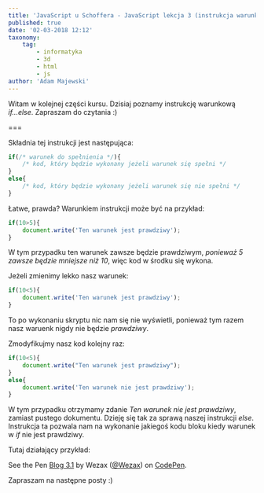 ```yaml
---
title: 'JavaScript u Schoffera - JavaScript lekcja 3 (instrukcja warunkowa if...else) '
published: true
date: '02-03-2018 12:12'
taxonomy:
    tag:
        - informatyka
        - 3d
        - html
        - js
author: 'Adam Majewski'
---
```


Witam w kolejnej części kursu. Dzisiaj poznamy instrukcję warunkową _if...else_.
Zapraszam do czytania :)

===

Składnia tej instrukcji jest następująca:
```js
if(/* warunek do spełnienia */){
	/* kod, który będzie wykonany jeżeli warunek się spełni */
}
else{
	/* kod, który będzie wykonany jeżeli warunek się nie spełni */
}
```

Łatwe, prawda? Warunkiem instrukcji może być na przykład: 
```js
if(10>5){
	document.write('Ten warunek jest prawdziwy');
}
```
W tym przypadku ten warunek zawsze będzie prawdziwym, _ponieważ 5 zawsze będzie mniejsze niż 10_, więc kod w środku się wykona.

Jeżeli zmienimy lekko nasz warunek: 
```js
if(10<5){
	document.write('Ten warunek jest prawdziwy');
}
```

To po wykonaniu skryptu nic nam się nie wyświetli, ponieważ tym razem nasz waruenk nigdy nie będzie _prawdziwy_.

Zmodyfikujmy nasz kod kolejny raz:
```js
if(10<5){
	document.write("Ten warunek jest prawdziwy");
}
else{
	document.write('Ten warunek nie jest prawdziwy');
}
```
W tym przypadku otrzymamy zdanie _Ten warunek nie jest prawdziwy_, zamiast pustego dokumentu. Dzieję się tak za sprawą naszej instrukcji _else_. Instrukcja ta pozwala nam na wykonanie jakiegoś kodu bloku kiedy warunek w _if_ nie jest prawdziwy.

Tutaj działający przykład:

<p data-height="265" data-theme-id="0" data-slug-hash="zRbavJ" data-default-tab="js,result" data-user="Wezax" data-embed-version="2" data-pen-title="Blog 3.1" class="codepen">See the Pen <a href="https://codepen.io/Wezax/pen/zRbavJ/">Blog 3.1</a> by Wezax (<a href="https://codepen.io/Wezax">@Wezax</a>) on <a href="https://codepen.io">CodePen</a>.</p>
<script async src="https://static.codepen.io/assets/embed/ei.js"></script>

Zapraszam na następne posty :)

